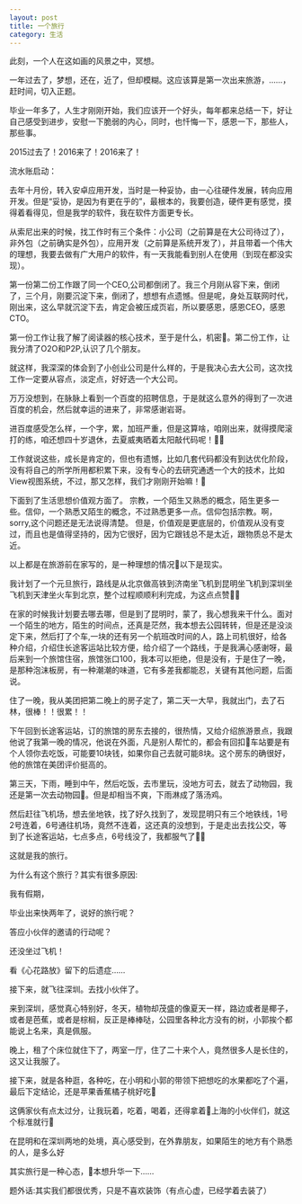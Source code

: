 ```yaml
---
layout: post
title: 一个旅行
category: 生活
---
```

此刻，一个人在这如画的风景之中，冥想。

一年过去了，梦想，还在，近了，但却模糊。这应该算是第一次出来旅游，……，赶时间，切入正题。

毕业一年多了，人生才刚刚开始，我们应该开一个好头，每年都来总结一下，好让自己感受到进步，安慰一下脆弱的内心，同时，也忏悔一下，感恩一下，那些人，那些事。

2015过去了！2016来了！2016来了！

流水账启动：

去年十月份，转入安卓应用开发，当时是一种妥协，由一心往硬件发展，转向应用开发。但是“妥协，是因为有更在乎的”，最根本的，我要创造，硬件更有感觉，摸得着看得见，但是我学的软件，我在软件方面更专长。

从索尼出来的时候，找工作时有三个条件：小公司（之前算是在大公司待过了），非外包（之前确实是外包），应用开发（之前算是系统开发了），并且带着一个伟大的理想，我要去做有广大用户的软件，有一天我能看到别人在使用（到现在都没实现）。

第一份第二份工作跟了同一个CEO,公司都倒闭了。我三个月刚从容下来，倒闭了，三个月，刚要沉淀下来，倒闭了，想想有点遗憾。但是呢，身处互联网时代，刚出来，这么早就沉淀下去，肯定会被压成页岩，所以要感恩，感恩CEO，感恩CTO。

第一份工作让我了解了阅读器的核心技术，至于是什么，机密。第二份工作，让我分清了O2O和P2P,认识了几个朋友。

就这样，我深深的体会到了小创业公司是什么样的，于是我决心去大公司，这次找工作一定要从容点，淡定点，好好选一个大公司。

万万没想到，在脉脉上看到一个百度的招聘信息，于是就这么意外的得到了一次进百度的机会，然后就幸运的进来了，非常感谢岩哥。

进百度感受怎么样，一个字，累，加班严重，但是这算啥，咱刚出来，就得摸爬滚打的练，咱还想四十岁退休，去夏威夷晒着太阳敲代码呢！

工作就说这些，成长是肯定的，但也有遗憾，比如几套代码都没有到达优化阶段，没有将自己的所学所用都积累下来，没有专心的去研究通透一个大的技术，比如View视图系统，不过，那又怎样，我们才刚刚开始嘛！



下面到了生活思想价值观方面了。
宗教，一个陌生又熟悉的概念，陌生更多一些。信仰，一个熟悉又陌生的概念，不过熟悉更多一点。信仰包括宗教。啊，sorry,这个问题还是无法说得清楚。
但是，价值观是更底层的，价值观从没有变过，而且也是值得坚持的，因为它很好，因为它跟钱总不是太近，跟物质总不是太近。


以上都是在旅游前在家写的，是一种理想的情况以下是现实。

我计划了一个元旦旅行，路线是从北京做高铁到济南坐飞机到昆明坐飞机到深圳坐飞机到天津坐火车到北京，整个过程顺顺利利完成，为这点点赞

在家的时候我计划要去哪去哪，但是到了昆明时，蒙了，我心想我来干什么。面对一个陌生的地方，陌生的时间点，还真是茫然，我本想去公园转转，但是还是没淡定下来，然后打了个车,一块的还有另一个航班改时间的人，路上司机很好，给各种介绍，介绍住长途客运站比较方便，给介绍了一个路线，于是我满心感谢呀，最后来到一个旅馆住宿，旅馆张口100，我本可以拒绝，但是没有，于是住了一晚，是那种泡沫板房，有一种潮潮的味道，它有多差我都能忍，关键有其他问题，后面说。

住了一晚，我从美团把第二晚上的房子定了，第二天一大早，我就出门，去了石林，很棒！！很累！！

下午回到长途客运站，订的旅馆的房东去接的，很热情，又给介绍旅游景点，我跟他说了我第一晚的情况，他说在外面，凡是别人帮忙的，都会有回扣车站要是有个人领你去吃饭，可能要10块钱，如果你自己去就可能8块。这个房东的确很好，他的旅馆在美团评价挺高的。

第三天，下雨，睡到中午，然后吃饭，去市里玩，没地方可去，就去了动物园，我还是第一次去动物园。但是却相当不爽，下雨淋成了落汤鸡。

然后赶往飞机场，想去坐地铁，找了好久找到了，发现昆明只有三个地铁线，1号2号连着，6号通往机场，竟然不连着，这还真的没想到，于是走出去找公交，等到了长途客运站，七点多点，6号线没了，我都服气了

这就是我的旅行。

为什么有这个旅行？其实有很多原因:

我有假期，

毕业出来快两年了，说好的旅行呢？

答应小伙伴的邀请的行动呢？

还没坐过飞机！

看《心花路放》留下的后遗症……

接下来，就飞往深圳。去找小伙伴了。

来到深圳，感觉真心特别好，冬天，植物却茂盛的像夏天一样，路边或者是椰子，或者是芭蕉，或者是棕榈，反正是棒棒哒，公园里各种北方没有的树，小郭挨个都能说上名来，真是佩服。

晚上，租了个床位就住下了，两室一厅，住了二十来个人，竟然很多人是长住的，这又让我服了。

接下来，就是各种逛，各种吃，在小明和小郭的带领下把想吃的水果都吃了个遍，最后下定结论，还是苹果香蕉橘子桃好吃

这俩家伙有点太过分，让我玩着，吃着，喝着，还得拿着上海的小伙伴们，就这个标准就行

在昆明和在深圳两地的处境，真心感受到，在外靠朋友，如果陌生的地方有个熟悉的人，是多么好

其实旅行是一种心态，本想升华一下……

题外话:其实我们都很优秀，只是不喜欢装饰（有点心虚，已经学着去装了）
